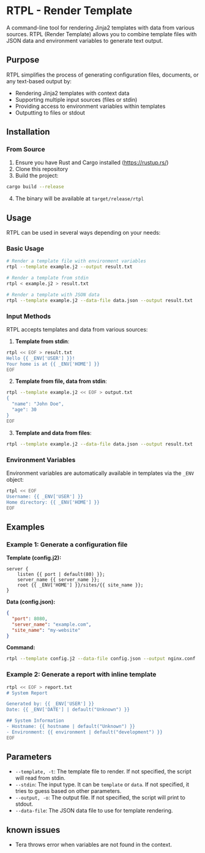 # RTPL - Render Template

A command-line tool for rendering Jinja2 templates with data from various sources. RTPL (Render Template) allows you to combine template files with JSON data and environment variables to generate text output.

## Purpose

RTPL simplifies the process of generating configuration files, documents, or any text-based output by:

- Rendering Jinja2 templates with context data
- Supporting multiple input sources (files or stdin)
- Providing access to environment variables within templates
- Outputting to files or stdout

## Installation

### From Source

1. Ensure you have Rust and Cargo installed (https://rustup.rs/)
2. Clone this repository
3. Build the project:

```bash
cargo build --release
```

4. The binary will be available at `target/release/rtpl`

## Usage

RTPL can be used in several ways depending on your needs:

### Basic Usage

```bash
# Render a template file with environment variables
rtpl --template example.j2 --output result.txt

# Render a template from stdin
rtpl < example.j2 > result.txt

# Render a template with JSON data
rtpl --template example.j2 --data-file data.json --output result.txt
```

### Input Methods

RTPL accepts templates and data from various sources:

1. **Template from stdin**:
```bash
rtpl << EOF > result.txt
Hello {{ _ENV['USER'] }}!
Your home is at {{ _ENV['HOME'] }}
EOF
```

2. **Template from file, data from stdin**:
```bash
rtpl --template example.j2 << EOF > output.txt
{
  "name": "John Doe",
  "age": 30
}
EOF
```

3. **Template and data from files**:
```bash
rtpl --template example.j2 --data-file data.json --output result.txt
```

### Environment Variables

Environment variables are automatically available in templates via the `_ENV` object:

```bash
rtpl << EOF
Username: {{ _ENV['USER'] }}
Home directory: {{ _ENV['HOME'] }}
EOF
```

## Examples

### Example 1: Generate a configuration file

**Template (config.j2):**
```
server {
    listen {{ port | default(80) }};
    server_name {{ server_name }};
    root {{ _ENV['HOME'] }}/sites/{{ site_name }};
}
```

**Data (config.json):**
```json
{
  "port": 8080,
  "server_name": "example.com",
  "site_name": "my-website"
}
```

**Command:**
```bash
rtpl --template config.j2 --data-file config.json --output nginx.conf
```

### Example 2: Generate a report with inline template

```bash
rtpl << EOF > report.txt
# System Report

Generated by: {{ _ENV['USER'] }}
Date: {{ _ENV['DATE'] | default("Unknown") }}

## System Information
- Hostname: {{ hostname | default("Unknown") }}
- Environment: {{ environment | default("development") }}
EOF
```

## Parameters

- `--template, -t`: The template file to render. If not specified, the script will read from stdin.
- `--stdin`: The input type. It can be `template` or `data`. If not specified, it tries to guess based on other parameters.
- `--output, -o`: The output file. If not specified, the script will print to stdout.
- `--data-file`: The JSON data file to use for template rendering.

## known issues
- Tera throws error when variables are not found in the context.
